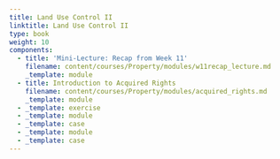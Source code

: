 ```yaml
---
title: Land Use Control II
linktitle: Land Use Control II
type: book
weight: 10
components:
  - title: 'Mini-Lecture: Recap from Week 11'
    filename: content/courses/Property/modules/w11recap_lecture.md
    _template: module
  - title: Introduction to Acquired Rights
    filename: content/courses/Property/modules/acquired_rights.md
    _template: module
  - _template: exercise
  - _template: module
  - _template: case
  - _template: module
  - _template: case
---
```



